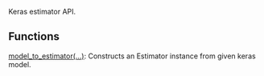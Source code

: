 
Keras estimator API.
## Functions
[model_to_estimator(...)](https://www.tensorflow.org/api_docs/python/tf/keras/estimator/model_to_estimator): Constructs an Estimator instance from given keras model.

